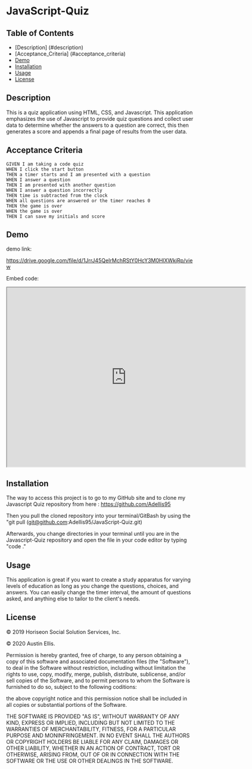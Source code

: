 # JavaScript-Quiz

## Table of Contents

- [Description] (#description)
- [Acceptance_Criteria] (#acceptance_criteria)
- [Demo](#demo)
- [Installation](#installation)
- [Usage](#usage)
- [License](#license)

## Description

This is a quiz application using HTML, CSS, and Javascript. This application emphasizes the use of Javascript to provide quiz questions and collect user data to determine whether the answers to a question are correct, this then generates a score and appends a final page of results from the user data.

## Acceptance Criteria

```
GIVEN I am taking a code quiz
WHEN I click the start button
THEN a timer starts and I am presented with a question
WHEN I answer a question
THEN I am presented with another question
WHEN I answer a question incorrectly
THEN time is subtracted from the clock
WHEN all questions are answered or the timer reaches 0
THEN the game is over
WHEN the game is over
THEN I can save my initials and score
```

## Demo

demo link:

https://drive.google.com/file/d/1JrrJ45QeIrMchRStY0HcY3M0HlXWkjRp/view

Embed code:

<iframe src="https://drive.google.com/file/d/1JrrJ45QeIrMchRStY0HcY3M0HlXWkjRp/preview" width="640" height="480"></iframe>

## Installation

The way to access this project is to go to my GitHub site and to clone my Javascript Quiz repository from here : https://github.com/Adellis95

Then you pull the cloned repository into your terminal/GitBash by using the "git pull (git@github.com:Adellis95/JavaScript-Quiz.git)

Afterwards, you change directories in your terminal until you are in the Javascript-Quiz repository and open the file in your code editor by typing "code ."

## Usage

This application is great if you want to create a study apparatus for varying levels of education as long as you change the questions, choices, and answers. You can easily change the timer interval, the amount of questions asked, and anything else to tailor to the client's needs.

## License

© 2019 Horiseon Social Solution Services, Inc.

© 2020 Austin Ellis.

Permission is hereby granted, free of charge, to any person obtaining a copy of this software and associated documentation files (the "Software"), to deal in the Software without restriction, including without limitation the rights to use, copy, modify, merge, publish, distribute, sublicense, and/or sell copies of the Software, and to permit persons to whom the Software is furnished to do so, subject to the following coditions:

the above copyright notice and this permission notice shall be included in all copies or substantial portions of the Software.

THE SOFTWARE IS PROVIDED "AS IS", WITHOUT WARRANTY OF ANY KIND, EXPRESS OR IMPLIED, INCLUDING BUT NOT LIMITED TO THE WARRANTIES OF MERCHANTABILITY, FITNESS, FOR A PARTICULAR PURPOSE AND MONINFRINGEMENT. IN NO EVENT SHALL THE AUTHORS OR COPYRIGHT HOLDERS BE LIABLE FOR ANY CLAIM, DAMAGES OR OTHER LIABILITY, WHETHER IN AN ACTION OF CONTRACT, TORT OR OTHERWISE, ARISING FROM, OUT OF OR IN CONNECTION WITH THE SOFTWARE OR THE USE OR OTHER DEALINGS IN THE SOFTWARE.

